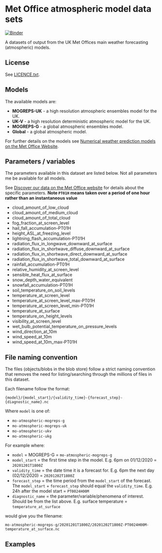 # Met Office atmospheric model data sets
[![Binder](https://mybinder.org/badge_logo.svg)](https://mybinder.org/v2/gh/informatics-lab/azure_datasets/HEAD?urlpath=%2Flab%2Ftree%2Fbinder%2FIntroduction.ipynb)

A datasets of output from the UK Met Offices main weather forecasting (atmospheric) models.

## License
See [LICENCE.txt](LICENCE.txt).

## Models

The available models are:

* **MOGREPS-UK** - a high resolution atmospheric ensembles model for the UK.
* **UK-V** - a high resolution deterministic atmospheric model for the UK.
* **MOGREPS-G** - a global atmospheric ensembles model.
* **Global** -  a global atmospheric model.

For further details on the models see [Numerical weather prediction models
 on the Met Office Website](https://www.metoffice.gov.uk/research/approach/modelling-systems/unified-model/weather-forecasting).

## Parameters / variables

The parameters available in this dataset are listed below. Not all parameters me be available for all models.

See [Discover our data on the Met Office website](https://www.metoffice.gov.uk/services/data/met-office-data-for-reuse/discovery) for details about the specific parameters. **Note `PT01H` means taken over a period of one hour rather than an instantaneous value**

* cloud_amount_of_low_cloud
* cloud_amount_of_medium_cloud
* cloud_amount_of_total_cloud
* fog_fraction_at_screen_level
* hail_fall_accumulation-PT01H
* height_ASL_at_freezing_level
* lightning_flash_accumulation-PT01H
* radiation_flux_in_longwave_downward_at_surface
* radiation_flux_in_shortwave_diffuse_downward_at_surface
* radiation_flux_in_shortwave_direct_downward_at_surface
* radiation_flux_in_shortwave_total_downward_at_surface
* rainfall_accumulation-PT01H
* relative_humidity_at_screen_level
* sensible_heat_flux_at_surface
* snow_depth_water_equivalent
* snowfall_accumulation-PT01H
* soil_temperature_on_soil_levels
* temperature_at_screen_level
* temperature_at_screen_level_max-PT01H
* temperature_at_screen_level_min-PT01H
* temperature_at_surface
* temperature_on_height_levels
* visibility_at_screen_level
* wet_bulb_potential_temperature_on_pressure_levels
* wind_direction_at_10m
* wind_speed_at_10m
* wind_speed_at_10m_max-PT01H

## File naming convention

The files (objects/blobs in the blob store) follow a strict naming convention that removes the need for listing/searching through the millions of files in this dataset.

Each filename follow the format:

`{model}/{model_start}/{validity_time}-{forecast_step}-{diagnostic_name}.nc`

Where `model` is one of: 

* `mo-atmospheric-mogreps-g`
* `mo-atmospheric-mogreps-uk`
* `mo-atmospheric-ukv`
* `mo-atmospheric-ukg`

For example where:

* `model` = MOGREPS-G = `mo-atmospheric-mogreps-g`
* `model_start` = the first time step in the model. E.g. 6pm on 01/12/2020 = `20201201T1800Z`
* `validity_time` = the date time it is a forecast for. E.g. 6pm the next day (02/12/2020) = `20201202T1800Z`
* `forecast_step` = the time period from the `model_start` of the forecast. The `model_start` + `forecast_step` should equal the `validity_time`. E.g. 24h after the model start = `PT0024H00M`
* `diagnostic_name` = the parameter/variable/phenomena of interest. Should be from the list above. E.g. surface temperature = `temperature_at_surface`

would give you the filename:

`mo-atmospheric-mogreps-g/20201201T1800Z/20201202T1800Z-PT0024H00M-temperature_at_surface.nc`

## Examples

